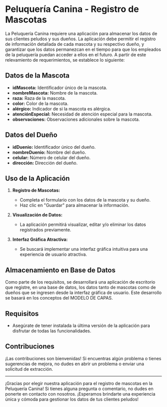 # Peluquería Canina - Registro de Mascotas

La Peluquería Canina requiere una aplicación para almacenar los datos de sus clientes peludos y sus dueños. La aplicación debe permitir el registro de información detallada de cada mascota y su respectivo dueño, y garantizar que los datos permanezcan en el tiempo para que los empleados de la peluquería puedan acceder a ellos en el futuro. A partir de este relevamiento de requerimientos, se establece lo siguiente:

## Datos de la Mascota
- **idMascota:** Identificador único de la mascota.
- **nombreMascota:** Nombre de la mascota.
- **raza:** Raza de la mascota.
- **color:** Color de la mascota.
- **alérgico:** Indicador de si la mascota es alérgica.
- **atenciónEspecial:** Necesidad de atención especial para la mascota.
- **observaciones:** Observaciones adicionales sobre la mascota.

## Datos del Dueño
- **idDuenio:** Identificador único del dueño.
- **nombreDuenio:** Nombre del dueño.
- **celular:** Número de celular del dueño.
- **dirección:** Dirección del dueño.

## Uso de la Aplicación

1. **Registro de Mascotas:**
   - Completa el formulario con los datos de la mascota y su dueño.
   - Haz clic en "Guardar" para almacenar la información.

2. **Visualización de Datos:**
   - La aplicación permitirá visualizar, editar y/o eliminar los datos registrados previamente.

3. **Interfaz Gráfica Atractiva:**
   - Se buscará implementar una interfaz gráfica intuitiva para una experiencia de usuario atractiva.

## Almacenamiento en Base de Datos

Como parte de los requisitos, se desarrollará una aplicación de escritorio que registre, en una base de datos, los datos tanto de mascotas como de dueños que se ingresen desde la interfaz gráfica de usuario. Este desarrollo se basará en los conceptos del MODELO DE CAPAS.

## Requisitos

- Asegúrate de tener instalada la última versión de la aplicación para disfrutar de todas las funcionalidades.

## Contribuciones

¡Las contribuciones son bienvenidas! Si encuentras algún problema o tienes sugerencias de mejora, no dudes en abrir un problema o enviar una solicitud de extracción.

---

¡Gracias por elegir nuestra aplicación para el registro de mascotas en la Peluquería Canina! Si tienes alguna pregunta o comentario, no dudes en ponerte en contacto con nosotros. ¡Esperamos brindarte una experiencia única y cómoda para gestionar los datos de tus clientes peludos!
